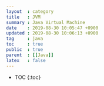 ```yaml
---
layout  : category
title   : JVM
summary : Java Virtual Machine
date    : 2019-08-30 10:05:47 +0900
updated : 2019-08-30 10:06:13 +0900
tag     : java
toc     : true
public  : true
parent  : [[Java]]
latex   : false
---
```

* TOC
{:toc}

# 
